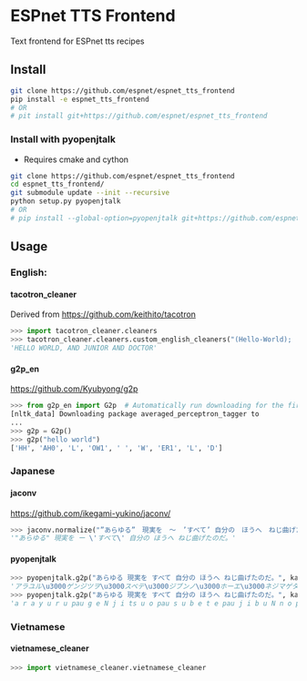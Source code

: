 # ESPnet TTS Frontend
Text frontend for ESPnet tts recipes

## Install
```bash
git clone https://github.com/espnet/espnet_tts_frontend
pip install -e espnet_tts_frontend
# OR
# pit install git+https://github.com/espnet/espnet_tts_frontend
```

### Install with pyopenjtalk

- Requires cmake and cython

```bash
git clone https://github.com/espnet/espnet_tts_frontend
cd espnet_tts_frontend/
git submodule update --init --recursive
python setup.py pyopenjtalk
# OR
# pip install --global-option=pyopenjtalk git+https://github.com/espnet/espnet_tts_frontend
```

## Usage

### English:
#### tacotron_cleaner
Derived from https://github.com/keithito/tacotron

```python
>>> import tacotron_cleaner.cleaners
>>> tacotron_cleaner.cleaners.custom_english_cleaners("(Hello-World);   &  jr. & dr.")
'HELLO WORLD, AND JUNIOR AND DOCTOR'
```
#### g2p_en
https://github.com/Kyubyong/g2p

```python
>>> from g2p_en import G2p  # Automatically run downloading for the first time, 
[nltk_data] Downloading package averaged_perceptron_tagger to
...
>>> g2p = G2p()
>>> g2p("hello world")
['HH', 'AH0', 'L', 'OW1', ' ', 'W', 'ER1', 'L', 'D']
```

### Japanese
#### jaconv
https://github.com/ikegami-yukino/jaconv/

```python
>>> jaconv.normalize("”あらゆる”　現実を　〜　’すべて’ 自分の　ほうへ　ねじ曲げたのだ。")
'"あらゆる" 現実を ー \'すべて\' 自分の ほうへ ねじ曲げたのだ。'
```

#### pyopenjtalk

```python
>>> pyopenjtalk.g2p("あらゆる 現実を すべて 自分の ほうへ ねじ曲げたのだ。", kana=True)
'アラユル\u3000ゲンジツヲ\u3000スベテ\u3000ジブンノ\u3000ホーエ\u3000ネジマゲタノダ。'
>>> pyopenjtalk.g2p("あらゆる 現実を すべて 自分の ほうへ ねじ曲げたのだ。", kana=False)
'a r a y u r u pau g e N j i ts u o pau s u b e t e pau j i b u N n o pau h o o e pau n e j i m a g e t a n o d a'
```

### Vietnamese
#### vietnamese_cleaner

```python
>>> import vietnamese_cleaner.vietnamese_cleaner
```
